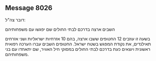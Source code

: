 ## Message 8026

דובר צה"ל:

השבים ארצה בדרכם לבתי החולים שם יפגשו עם משפחותיהם
 
בשעה זו עוזבים 12 החטופים ששבו ארצה, בהם 10 אזרחיות ישראליות ושני אזרחים תאילנדים, את נקודת המפגש בשטח ישראל. החטופים השבים עברו הערכה רפואית ראשונית ויוצאים כעת בדרכם לבתי החולים במסוקי חיל האוויר, שם יתאחדו עם בני משפחותיהם.

